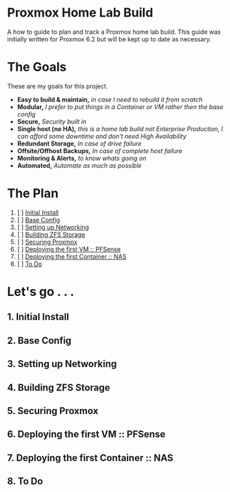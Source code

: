 # Proxmox Home Lab Build

A how to guide to plan and track a Proxmox home lab build. This guide was initially written for Proxmox 6.2 but will be kept up to date as necessary.

# The Goals
These are my goals for this project.

- **Easy to build & maintain,** *in case I need to rebuild it from scratch*
- **Modular,** *I prefer to put things in a Container or VM rather then the base config*
- **Secure,** *Security built in*
- **Single host (no HA),** *this is a home lab build not Enterprise Production, I can afford some downtime and don't need High Availability*
- **Redundant Storage,** *In case of drive failure*
- **Offsite/Offhost Backups,** *In case of complete host failure*
- **Monitoring & Alerts,** *to know whats going on*
- **Automated,** *Automate as much as possible*


# The Plan

<!-- TOC -->

1. [ ] [Initial Install](#initialinstall)
2. [ ] [Base Config](#baseconfig)
3. [ ] [Setting up Networking](#networking)
4. [ ] [Building ZFS Storage](#zfs)
5. [ ] [Securing Proxmox](#security)
6. [ ] [Deploying the first VM :: PFSense](#pfsense)
7. [ ] [Deploying the first Container :: NAS](#nas)
8. [ ] [To Do](#todo)

<!-- /TOC -->

# Let's go . . .

## 1. Initial Install <a name="initialinstall"></a>

## 2. Base Config <a name="baseconfig"></a>

## 3. Setting up Networking <a name="networking"></a>

## 4. Building ZFS Storage <a name="zfs"></a>

## 5. Securing Proxmox <a name="security"></a>

## 6. Deploying the first VM :: PFSense <a name="pfsense"></a>

## 7. Deploying the first Container :: NAS <a name="nas"></a>

## 8. To Do <a name="todo"></a>

